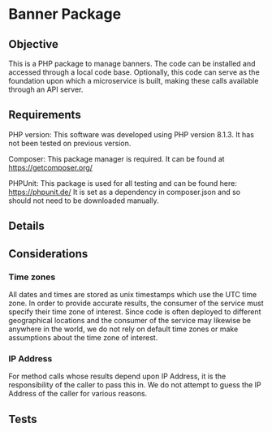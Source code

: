 # Banner Package

## Objective
This is a PHP package to manage banners. The code can be installed and accessed through a local code base. 
Optionally, this code can serve as the foundation upon which a microservice is built, making these calls available
through an API server. 

## Requirements
PHP version: This software was developed using PHP version 8.1.3. It has not been tested on previous version.

Composer: This package manager is required. It can be found at https://getcomposer.org/

PHPUnit: This package is used for all testing and can be found here: https://phpunit.de/ It is set as a dependency in 
composer.json and so should not need to be downloaded manually. 

## Details

## Considerations
### Time zones
All dates and times are stored as unix timestamps which use the UTC time zone. In order to provide accurate results, 
the consumer of the service must specify their time zone of interest. Since code is often deployed to different 
geographical locations  and the consumer of the service may likewise be anywhere in the world, we do not rely on 
default time zones or make assumptions about the time zone of interest.

### IP Address
For method calls whose results depend upon IP Address, it is the responsibility of the caller to pass this in. 
We do not attempt to guess the IP Address of the caller for various reasons. 

## Tests

